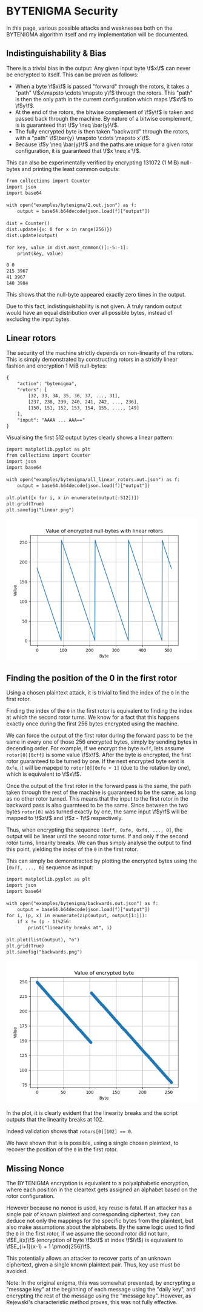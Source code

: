 # BYTENIGMA Security

In this page, various possible attacks and weaknesses both on the BYTENIGMA algorithm itself and my implementation will be documented.

## Indistinguishability & Bias

There is a trivial bias in the output: Any given input byte \f$x\f$ can never be encrypted to itself. This can be proven as follows:

- When a byte \f$x\f$ is passed "forward" through the rotors, it takes a "path" \f$x\mapsto \cdots \mapsto y\f$ through the rotors. This "path" is then the only path in the current configuration which maps \f$x\f$ to \f$y\f$. 
- At the end of the rotors, the bitwise complement of \f$y\f$ is taken and passed back through the machine. By nature of a bitwise complement, is is guaranteed that \f$y \neq \bar{y}\f$.
- The fully encrypted byte is then taken "backward" through the rotors, with a "path" \f$\bar{y} \mapsto \cdots \mapsto x'\f$.
- Because \f$y \neq \bar{y}\f$ and the paths are unique for a given rotor configuration, it is guaranteed that \f$x \neq x'\f$.

This can also be experimentally verified by encrypting 131072 (1 MiB) null-bytes and printing the least common outputs:

~~~~~~~~~~~~~{.py}
from collections import Counter
import json
import base64

with open("examples/bytenigma/2.out.json") as f:
    output = base64.b64decode(json.load(f)["output"])

dist = Counter()
dist.update({x: 0 for x in range(256)})
dist.update(output)

for key, value in dist.most_common()[:-5:-1]:
    print(key, value)
~~~~~~~~~~~~~

~~~~~~~~~~~~~
0 0
215 3967
41 3967
140 3984
~~~~~~~~~~~~~

This shows that the null-byte appeared exactly zero times in the output.

Due to this fact, indistinguishability is not given. A truly random output would have an equal distribution over all possible bytes, instead of excluding the input bytes.

## Linear rotors

The security of the machine strictly depends on non-linearity of the rotors. This is simply demonstrated by constructing rotors in a strictly linear fashion and encryption 1 MiB null-bytes:

~~~~~~~~~~~~~{.json}
{
    "action": "bytenigma",
    "rotors": [ 
        [32, 33, 34, 35, 36, 37, ..., 31],
        [237, 238, 239, 240, 241, 242, ..., 236],
        [150, 151, 152, 153, 154, 155, ...., 149]
    ],
    "input": "AAAA ... AAA=="
}
~~~~~~~~~~~~~

Visualising the first 512 output bytes clearly shows a linear pattern:

~~~~~~~~~~~~~{.py}
import matplotlib.pyplot as plt
from collections import Counter
import json
import base64

with open("examples/bytenigma/all_linear_rotors.out.json") as f:
    output = base64.b64decode(json.load(f)["output"])

plt.plot([x for i, x in enumerate(output[:512])])
plt.grid(True)
plt.savefig("linear.png")
~~~~~~~~~~~~~

![Value of the first 512 output bytes encrypted using linear rotors](linear.png)

## Finding the position of the 0 in the first rotor

Using a chosen plaintext attack, it is trivial to find the index of the `0` in the first rotor.

Finding the index of the `0` in the first rotor is equivalent to finding the index at which the second rotor turns. We know for a fact that this happens exactly once during the first 256 bytes encrypted using the machine.

We can force the output of the first rotor during the forward pass to be the same in every one of those 256 encrypted bytes, simply by sending bytes in decending order. For example, if we encrypt the byte `0xff`, lets assume `rotor[0][0xff]` is some value \f$x\f$. After the byte is encrypted, the first rotor guaranteed to be turned by one. If the next encrypted byte sent is `0xfe`, it will be mapepd to `rotor[0][0xfe + 1]` (due to the rotation by one), which is equivalent to \f$x\f$.

Once the output of the first rotor in the forward pass is the same, the path taken through the rest of the machine is guaranteed to be the same, as long as no other rotor turned. This means that the input to the first rotor in the backward pass is also guarnteed to be the same. Since between the two bytes `rotor[0]` was turned exactly by one, the same input \f$y\f$ will be mapped to \f$z\f$ and \f$z - 1\f$ respectively.

Thus, when encrypting the sequence `[0xff, 0xfe, 0xfd, ..., 0]`, the output will be linear until the second rotor turns. If and only if the second rotor turns, linearity breaks. We can thus simply analyse the output to find this point, yielding the index of the `0` in the first rotor.

This can simply be demonstracted by plotting the encrypted bytes using the `[0xff, ..., 0]` sequence as input:

~~~~~~~~~~~~~{.py}
import matplotlib.pyplot as plt
import json
import base64

with open("examples/bytenigma/backwards.out.json") as f:
    output = base64.b64decode(json.load(f)["output"])
for i, (p, x) in enumerate(zip(output, output[1:])):
    if x != (p - 1)%256:
        print("linearity breaks at", i)

plt.plot(list(output), "o")
plt.grid(True)
plt.savefig("backwards.png")
~~~~~~~~~~~~~

![Linearity break at index 0x66 indicates that the second rotor has turned](backwards.png)

In the plot, it is clearly evident that the linearity breaks and the script outputs that the linearity breaks at 102.

Indeed validation shows that `rotors[0][102] == 0`.

We have shown that is is possible, using a single chosen plaintext, to recover the position of the `0` in the first rotor.

## Missing Nonce 

The BYTENIGMA encryption is equivalent to a polyalphabetic encryption, where each position in the cleartext gets assigned an alphabet based on the rotor configuration.

However because no nonce is used, key reuse is fatal. If an attacker has a single pair of known plaintext and corresponding ciphertext, they can deduce not only the mappings for the specific bytes from the plaintext, but also make assumptions about the alphabets. By the same logic used to find the `0` in the first rotor, if we assume the second rotor did not turn, \f$E_i(x)\f$ (encryption of byte \f$x\f$ at index \f$i\f$) is equivalent to \f$E_{i+1}(x-1) + 1 \pmod{256}\f$.

This potentially allows an attacker to recover parts of an unknown ciphertext, given a single known plaintext pair. Thus, key use must be avoided.

Note: In the original enigma, this was somewhat prevented, by encrypting a "message key" at the beginning of each message using the "daily key", and encrypting the rest of the message using the "message key". However, as Rejewski's characteristic method proves, this was not fully effective.

